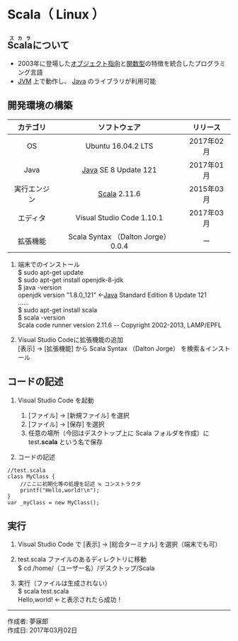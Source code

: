 # Scala（ Linux ）

## <ruby>Scala<rt>スカラ</rt></ruby>について

* 2003年に登場した[オブジェクト指向](http://bit.ly/2mHlvGq)と[関数型](http://bit.ly/1KTmmNW)の特徴を統合したプログラミング言語
* [JVM](http://bit.ly/2leHp6T) 上で動作し、 [Java](https://ja.wikipedia.org/wiki/Java) のライブラリが利用可能

## 開発環境の構築

|カテゴリ|ソフトウェア|リリース|
|:--:|:--:|:--:|
|OS|Ubuntu 16.04.2 LTS|2017年02月|
|Java|[Java](https://ja.wikipedia.org/wiki/Java) SE 8 Update 121 |2017年01月|
|実行エンジン|[Scala](https://ja.wikipedia.org/wiki/Scala) 2.11.6|2015年03月|
|エディタ|Visual Studio Code 1.10.1|2017年03月|
|拡張機能|Scala Syntax （Dalton Jorge） 0.0.4|ー|

1. 端末でのインストール  
    $ sudo apt-get update  
    $ sudo apt-get install openjdk-8-jdk  
    $ java -version  
    openjdk version "1.8.0_121" ←[Java](https://ja.wikipedia.org/wiki/Java) Standard Edition 8 Update 121  
    ……  
    $ sudo apt-get install scala  
    $ scala -version  
    Scala code runner version 2.11.6 -- Copyright 2002-2013, LAMP/EPFL  

1. Visual Studio Codeに拡張機能の追加  
    [表示] → [拡張機能] から Scala Syntax （Dalton Jorge） を検索＆インストール

## コードの記述

1. Visual Studio Code を起動
    1. [ファイル] → [新規ファイル] を選択
    1. [ファイル] → [保存] を選択
    1. 任意の場所（今回はデスクトップ上に Scala フォルダを作成）に test<b>.scala</b> という名で保存  

1. コードの記述
```
//test.scala
class MyClass {
    //ここに初期化等の処理を記述 ≒ コンストラクタ
    printf("Hello,world!\n");
}
var _myClass = new MyClass();
```

## 実行

1. Visual Studio Code で [表示] → [総合ターミナル] を選択（端末でも可）

1. test.scala ファイルのあるディレクトリに移動  
$ cd /home/（ユーザー名）/デスクトップ/Scala

1. 実行（ファイルは生成されない）  
$ scala test.scala  
Hello,world! ←と表示されたら成功！  

***
作成者: 夢寐郎  
作成日: 2017年03月02日